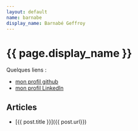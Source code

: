 ```yaml
---
layout: default
name: barnabe
display_name: Barnabé Geffroy
---
```


# {{ page.display_name }}

Quelques liens :

* [mon profil github](https://github.com/barnabegeffroy)
* [mon profil LinkedIn](https://www.linkedin.com/in/barnabe-geffroy-ensiie/)
## Articles

<!--
{% assign posts = site.posts | where_exp : "post" , "post.authors contains page.name"  %}
-->

<!-- {% for post in posts %} -->
- [{{ post.title }}]({{ post.url}})
<!-- {% endfor %} -->

